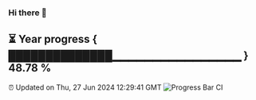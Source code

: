 ### Hi there 👋
⏳ Year progress { ██████████████▁▁▁▁▁▁▁▁▁▁▁▁▁▁▁▁ } 48.78 %
---
⏰ Updated on Thu, 27 Jun 2024 12:29:41 GMT
![Progress Bar CI](https://github.com/liununu/liununu/workflows/Progress%20Bar%20CI/badge.svg)

